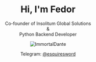 <h1 align="center">Hi, I'm Fedor</h1>
<p align="center">Co-founder of Insolitum Global Solutions<br>&<br>Python Backend Developer</p>
<p align="center"><img align="center" src="https://github-readme-streak-stats.herokuapp.com/?user=ImmortalDante&&theme=tokyonight" alt="ImmortalDante" /></p>
<p align="center">Telegram: <a href="https://t.me/esquiresword">@esquiresword</a></p>
